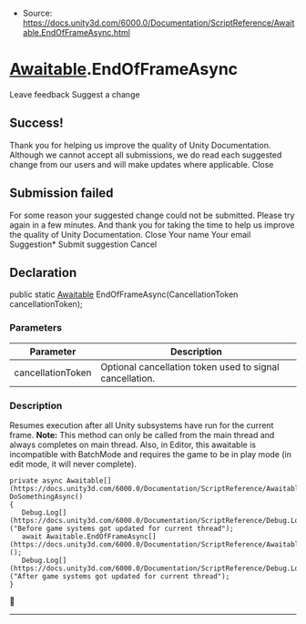 * Source: https://docs.unity3d.com/6000.0/Documentation/ScriptReference/Awaitable.EndOfFrameAsync.html

#  [Awaitable](https://docs.unity3d.com/6000.0/Documentation/ScriptReference/Awaitable.html).EndOfFrameAsync
Leave feedback
Suggest a change
## Success!
Thank you for helping us improve the quality of Unity Documentation. Although we cannot accept all submissions, we do read each suggested change from our users and will make updates where applicable.
Close
## Submission failed
For some reason your suggested change could not be submitted. Please <a>try again</a> in a few minutes. And thank you for taking the time to help us improve the quality of Unity Documentation.
Close
Your name Your email Suggestion* Submit suggestion
Cancel
## Declaration
public static [Awaitable](https://docs.unity3d.com/6000.0/Documentation/ScriptReference/Awaitable.html) EndOfFrameAsync(CancellationToken cancellationToken); 
### Parameters
Parameter | Description  
---|---  
cancellationToken | Optional cancellation token used to signal cancellation.  
### Description
Resumes execution after all Unity subsystems have run for the current frame.
**Note:** This method can only be called from the main thread and always completes on main thread. Also, in Editor, this awaitable is incompatible with BatchMode and requires the game to be in play mode (in edit mode, it will never complete).
```
private async Awaitable[](https://docs.unity3d.com/6000.0/Documentation/ScriptReference/Awaitable.html) DoSomethingAsync()
{
   Debug.Log[](https://docs.unity3d.com/6000.0/Documentation/ScriptReference/Debug.Log.html)("Before game systems got updated for current thread");
   await Awaitable.EndOfFrameAsync[](https://docs.unity3d.com/6000.0/Documentation/ScriptReference/Awaitable.EndOfFrameAsync.html)();
   Debug.Log[](https://docs.unity3d.com/6000.0/Documentation/ScriptReference/Debug.Log.html)("After game systems got updated for current thread");
}

```

* * *
